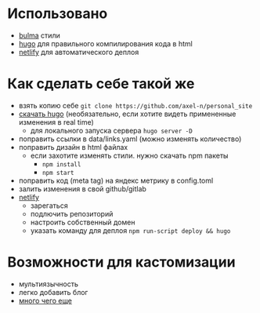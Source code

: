 # Использовано
- [bulma](http://bulma.io/) стили
- [hugo](https://gohugo.io/) для правильного компилирования кода в html
- [netlify](https://netlify.com/) для автоматического деплоя

# Как сделать себе такой же
- взять копию себе ```git clone https://github.com/axel-n/personal_site```
- [скачать hugo](https://gohugo.io/getting-started/quick-start/) (необязательно, если хотите видеть примененные изменения в real time)
    - для локального запуска сервера ```hugo server -D```
- поправить ссылки в data/links.yaml (можно изменять количество)
- поправить дизайн в html файлах
    - если захотите изменять стили. нужно скачать npm пакеты
        - ```npm install```
        - ```npm start```
- поправить код (meta tag) на яндекс метрику в config.toml
- залить изменения в свой github/gitlab
- [netlify](https://netlify.com/)
    - зарегаться
    - подлючить репозиторий
    - настроить собcтвенный домен
    - указать команду для деплоя ```npm run-script deploy && hugo```

# Возможности для кастомизации
- мультиязычность
- легко добавить блог
- [много чего еще](https://gohugo.io/about/features/)